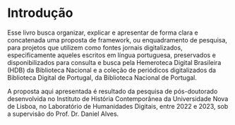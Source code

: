 # Introdução

Esse livro busca organizar, explicar e apresentar de forma clara e concatenada uma proposta de framework, ou enquadramento de pesquisa, para projetos que utilizem como fontes jornais digitalizados, especificamente aqueles escritos em língua portuguesa, preservados e disponibilizados para consulta e busca pela Hemeroteca Digital Brasileira (HDB) da Biblioteca Nacional e a coleção de periódicos digitalizados da Biblioteca Digital de Portugal, da Biblioteca Nacional de Portugal. 

A proposta aqui apresentada é resultado da pesquisa de pós-doutorado desenvolvida no Instituto de História Contemporânea da Universidade Nova de Lisboa, no Laboratório de Humanidades Digitais, entre 2022 e 2023, sob a supervisão do Prof. Dr. Daniel Alves. 